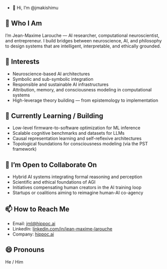 - 👋 Hi, I’m @jmakishimu
## 🧠 Who I Am  
I’m Jean-Maxime Larouche — AI researcher, computational neuroscientist, and entrepreneur. I build bridges between neuroscience, AI, and philosophy to design systems that are intelligent, interpretable, and ethically grounded.

## 🔬 Interests  
- Neuroscience-based AI architectures  
- Symbolic and sub-symbolic integration  
- Responsible and sustainable AI infrastructures  
- Attribution, memory, and consciousness modeling in computational systems  
- High-leverage theory building — from epistemology to implementation

## 🌱 Currently Learning / Building  
- Low-level firmware-to-software optimization for ML inference  
- Scalable cognitive benchmarks and datasets for LLMs  
- Causal representation learning and self-reflexive architectures  
- Topological foundations for consciousness modeling (via the PST framework)

## 🤝 I’m Open to Collaborate On  
- Hybrid AI systems integrating formal reasoning and perception  
- Scientific and ethical foundations of AGI  
- Initiatives compensating human creators in the AI training loop  
- Startups or coalitions aiming to reimagine human-AI co-agency

## 📫 How to Reach Me  
- Email: jml@hippoc.ai  
- LinkedIn: [linkedin.com/in/jean-maxime-larouche](https://www.linkedin.com/in/jean-maxime-larouche)  
- Company: [hippoc.ai](https://www.hippoc.ai)

## 😄 Pronouns  
He / Him


<!---
jmakishimu/jmakishimu is a ✨ special ✨ repository because its `README.md` (this file) appears on your GitHub profile.
You can click the Preview link to take a look at your changes.
--->
